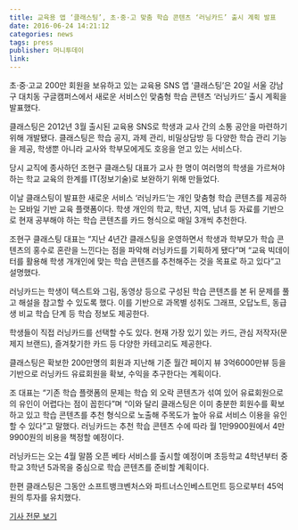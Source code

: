 ```yaml
---
title: 교육용 앱 ‘클래스팅’, 초·중·고 맞춤 학습 콘텐츠 ‘러닝카드’ 출시 계획 발표
date: 2016-06-24 14:21:12
categories: news
tags: press
publisher: 머니투데이
link:
---
```

초·중·고교 200만 회원을 보유하고 있는 교육용 SNS 앱 ‘클래스팅’은 20일 서울 강남구 대치동 구글캠퍼스에서 새로운 서비스인 맞춤형 학습 콘텐츠 ‘러닝카드’ 출시 계획을 발표했다.
<!-- more -->

클래스팅은 2012년 3월 출시된 교육용 SNS로 학생과 교사 간의 소통 공안을 마련하기 위해 개발됐다. 클래스팅은 학습 공지, 과제 관리, 비밀상담방 등 다양한 학습 관리 기능을 제공, 학생뿐 아니라 교사와 학부모에게도 호응을 얻고 있는 서비스다.

당시 교직에 종사하던 조현구 클래스팅 대표가 교사 한 명이 여러명의 학생을 가르쳐야 하는 학교 교육의 한계를 IT(정보기술)로 보완하기 위해 만들었다.

이날 클래스팅이 발표한 새로운 서비스 ‘러닝카드’는 개인 맞춤형 학습 콘텐츠를 제공하는 모바일 기반 교육 플랫폼이다. 학생 개인의 학교, 학년, 지역, 남녀 등 자료를 기반으로 현재 공부해야 하는 학습 콘텐츠를 카드 형식으로 매일 3개씩 추천한다.

조현구 클래스팅 대표는 “지난 4년간 클래스팅을 운영하면서 학생과 학부모가 학습 콘텐츠의 홍수로 혼란을 느낀다는 점을 파악해 러닝카드를 기획하게 됐다”며 “교육 빅데이터를 활용해 학생 개개인에 맞는 학습 콘텐츠를 추천해주는 것을 목표로 하고 있다”고 설명했다.

러닝카드는 학생이 텍스트와 그림, 동영상 등으로 구성된 학습 콘텐츠를 본 뒤 문제를 풀고 해설을 참고할 수 있도록 했다. 이를 기반으로 과목별 성취도 그래프, 오답노트, 동급생 비교 학습 단계 등 학습 정보도 제공한다.

학생들이 직접 러닝카드를 선택할 수도 있다. 현재 가장 있기 있는 카드, 관심 저작자(문제지 브랜드), 즐겨찾기한 카드 등 다양한 카테고리도 제공한다.

클래스팅은 확보한 200만명의 회원과 지난해 기준 월간 페이지 뷰 3억6000만뷰 등을 기반으로 러닝카드 유료회원을 확보, 수익을 추구한다는 계획이다.

조 대표는 “기존 학습 플랫폼의 문제는 학습 외 오락 콘텐츠가 섞여 있어 유료회원으로의 유인이 어렵다는 점이 꼽힌다”며 “이와 달리 클래스팅은 이미 충분한 회원수를 확보하고 있고 학습 콘텐츠를 추천 형식으로 노출해 주목도가 높아 유료 서비스 이용을 유인할 수 있다”고 말했다. 러닝카드는 추천 학습 콘텐츠 수에 따라 월 1만9900원에서 4만9900원의 비용을 책정할 예정이다.

러닝카드는 오는 4월 말쯤 오픈 베타 서비스를 출시할 예정이며 초등학교 4학년부터 중학교 3학년 5과목을 중심으로 학습 콘텐츠를 준비할 계획이다.

한편 클래스팅은 그동안 소프트뱅크벤처스와 파트너스인베스트먼트 등으로부터 45억원의 투자를 유치했다.

[기사 전문 보기](http://news.mt.co.kr/mtview.php?no=2016012014293727523&outlink=1&ref=http%3A%2F%2Fcompany.classting.com%2Fko%2F%25eb%25a8%25b8%25eb%258b%2588%25ed%2588%25ac%25eb%258d%25b0%25ec%259d%25b4-%25ea%25b5%2590%25ec%259c%25a1%25ec%259a%25a9-%25ec%2595%25b1-%25ed%2581%25b4%25eb%259e%2598%25ec%258a%25a4%25ed%258c%2585-%25ec%25b4%2588%25c2%25b7%25ec%25a4%2591%25c2%25b7%25ea%25b3%25a0-%25eb%25a7%259e%25ec%25b6%25a4-%25ed%2595%2599%2F)
